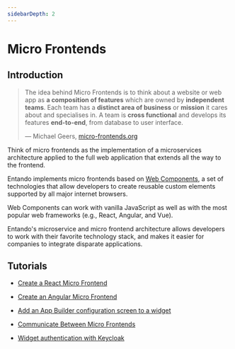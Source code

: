 ```yaml
---
sidebarDepth: 2
---
```


# Micro Frontends

## Introduction

> The idea behind Micro Frontends is to think about a website or web app as **a composition of features** which are owned by **independent teams**. Each team has a **distinct area of business** or **mission** it cares about and specialises in. A team is **cross functional** and develops its features **end-to-end**, from database to user interface.
>
> —  Michael Geers, [micro-frontends.org](https://micro-frontends.org/)

Think of micro frontends as the implementation of a microservices architecture applied to the full web application that extends all the way to the frontend.

Entando implements micro frontends based on [Web Components](https://developer.mozilla.org/en-US/docs/Web/Web_Components), a set of technologies that allow developers to create reusable custom elements supported by all major internet browsers.

Web Components can work with vanilla JavaScript as well as with the most popular web frameworks (e.g., React, Angular, and Vue).

Entando's microservice and micro frontend architecture allows developers to work with their favorite technology stack, and makes it easier for companies to integrate disparate applications.

## Tutorials

-   [Create a React Micro Frontend](./react.md)

-   [Create an Angular Micro Frontend](./angular.md)

-   [Add an App Builder configuration screen to a widget](./widget-configuration.md)

-   [Communicate Between Micro Frontends](./communication.md)

-   [Widget authentication with Keycloak](./authentication.md)
